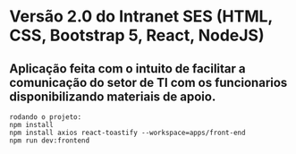 # Versão 2.0 do Intranet SES (HTML, CSS, Bootstrap 5, React, NodeJS)
## Aplicação feita com o intuito de facilitar a comunicação do setor de TI com os funcionarios disponibilizando materiais de apoio.

```
rodando o projeto:
npm install
npm install axios react-toastify --workspace=apps/front-end
npm run dev:frontend
```